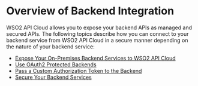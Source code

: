 # Overview of Backend Integration

WSO2 API Cloud allows you to expose your backend APIs as managed and secured APIs. The following topics describe how you can connect to your backend service from WSO2 API Cloud in a secure manner depending on the nature of your backend service:

- [Expose Your On-Premises Backend Services to WSO2 API Cloud](../expose-your-on-premises-backend-services-to-api-cloud)
- [Use OAuth2 Protected Backends](../use-oauth2-protected-backends)
- [Pass a Custom Authorization Token to the Backend](../pass-a-custom-authorization-token-to-the-backend)
- [Secure Your Backend Services](../secure-your-backend-services)



